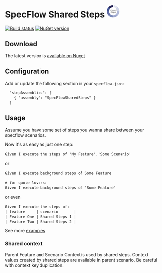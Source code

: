 # SpecFlow Shared Steps <img src="https://raw.githubusercontent.com/Bakanych/SpecFlowSharedSteps/master/SpecFlowSharedSteps/package-icon.png" width="40"/>

[![Build status](https://ci.appveyor.com/api/projects/status/g18m571fd85vtiys?svg=true)](https://ci.appveyor.com/project/Bakanych/specflowsharedsteps) [![NuGet version](https://badge.fury.io/nu/specflow.sharedsteps.svg)](https://badge.fury.io/nu/specflow.sharedsteps)

## Download

The latest version is [available on Nuget](https://www.nuget.org/packages/SpecFlow.SharedSteps/)

## Configuration

Add or update the following section in your `specflow.json`:

```
  "stepAssemblies": [
    { "assembly": "SpecFlowSharedSteps" }
  ]
```

## Usage

Assume you have some set of steps you wanna share between your specflow scenarios.

Now it's as easy as just one step:

```gherkin
Given I execute the steps of 'My Feature'.'Some Scenario'
```

or

```gherkin
Given I execute background steps of Some Feature

# for quote lovers:
Given I execute background steps of 'Some Feature'
```

or even

```gherkin
Given I execute the steps of:
| feature     | scenario       |
| Feature One | Shared Steps 1 |
| Feature Two | Shared Steps 2 |
```

See more [examples](https://github.com/Bakanych/SpecFlowSharedSteps/blob/master/SpecFlowSharedSteps.Tests/Features/MasterFeature.feature)

### Shared context

Parent Feature and Scenario Context is used by shared steps. Context values created by shared steps are available in parent scenario.
Be careful with context key duplication.


